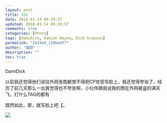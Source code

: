 ```yaml
---
layout: post
title: 332
date: 2018-01-14 09:29:57
updated: 2018-01-14 09:29:57
comments: true
categories: [Photo]
tags: [damidick, Damian Wayne, Dick Grayson]
permalink: "2433ed_120badf7"
author: "猫厨"
description: ""
toc: true
---
```


<p>DamiDick</p> 
<p>以前我还觉得他们说往外网发图都恨不得把CP攻受写脸上，我还觉得夸张了，经历了前几天那么一出我觉得也不夸张啊，小伙伴跟我说我的图在外网被盗的满天飞，打什么TAG的都有</p> 
<p>既然如此，那，就写脸上吧【。</p>

![](/img/img_cVZNdzJtQk9JV2VncjNDdGg4a3RnTkpqWDVQaGxDUVJoVW5NMERPWWpwSElRaEVMODNDT0lnPT0.jpg)